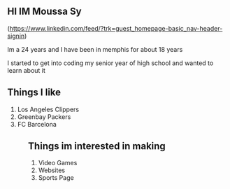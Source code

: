  ## HI IM Moussa Sy 
 (https://www.linkedin.com/feed/?trk=guest_homepage-basic_nav-header-signin)
 
 Im a 24 years and I have been in memphis for about 18 years

I started to get into coding my senior year of high school and wanted to learn about it 

  ## Things I like
  <ol>
   <li>Los Angeles Clippers</li>
   <li>Greenbay Packers</li>
   <li>FC Barcelona</li>
   <ol>
   

 ## Things im interested in making

<ol> 
  <li> Video Games</li>
  <li>Websites</li>
   <li>Sports Page</li>
   <ol>
